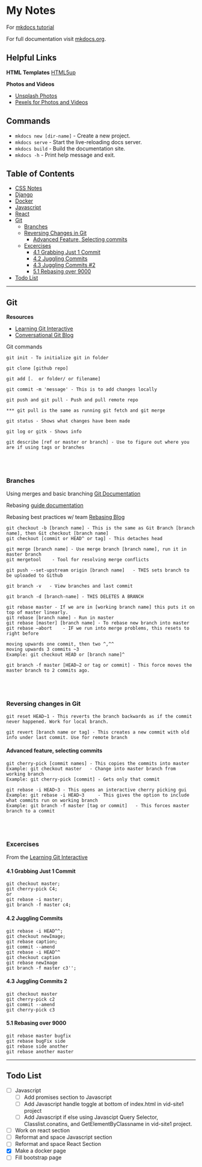 # My Notes
For [mkdocs tutorial](https://towardsdatascience.com/creating-software-documentation-in-under-10-minutes-with-mkdocs-b11f52f0fb10)

For full documentation visit [mkdocs.org](https://www.mkdocs.org).


## Helpful Links
**HTML Templates**
[HTML5up](https://html5up.net/)


**Photos and Videos**
* [Unsplash Photos](https://unsplash.com/)
* [Pexels for Photos and Videos](https://www.pexels.com/search/videos/vacation%20beach%20/)


## Commands
* `mkdocs new [dir-name]` - Create a new project.
* `mkdocs serve` - Start the live-reloading docs server.
* `mkdocs build` - Build the documentation site.
* `mkdocs -h` - Print help message and exit.


## Table of Contents
* [CSS Notes](css.md)
* [Django](django.md)
* [Docker](docker.md)
* [Javascript](javascript.md)
* [React](react.md)
* [Git](#git)
    * [Branches](#branches)
    * [Reversing Changes in Git](#reversing-changes-in-git)
        * [Advanced Feature, Selecting commits](#advanced-feature,-selecting-commits)
    * [Excercises](#excercises)
        * [4.1 Grabbing Just 1 Commit](#4.1-grabbing-just-1-commit)
        * [4.2 Juggling Commits](#4.2-juggling-commits)
        * [4.3 Juggling Commits #2](#4.3-juggling-commits-2)
        * [5.1 Rebasing over 9000](#5.1-rebasing-over-9000)
* [Todo List](#todo-list)

---
## Git
**Resources**

* [Learning Git Interactive](https://learngitbranching.js.org/)
* [Conversational Git Blog](http://blog.anvard.org/conversational-git/)

Git commands
```
git init - To initialize git in folder

git clone [github repo]

git add [.  or folder/ or filename]

git commit -m 'message' - This is to add changes locally

git push and git pull - Push and pull remote repo

*** git pull is the same as running git fetch and git merge
 
git status - Shows what changes have been made

git log or gitk - Shows info

git describe [ref or master or branch] - Use to figure out where you are if using tags or branches
```
<br><br>

### Branches
Using merges and basic branching [Git Documentation](https://git-scm.com/book/en/v2/Git-Branching-Basic-Branching-and-Merging)

Rebasing [guide documentation](https://git-scm.com/book/en/v2/Git-Branching-Rebasing)

Rebasing best practices w/ team [Rebasing Blog](https://blog.algolia.com/master-git-rebase/)

```
git checkout -b [branch name] - This is the same as Git Branch [branch name], then Git checkout [branch name] 
git checkout [commit or HEAD^ or tag] - This detaches head

git merge [branch name] - Use merge branch [branch name], run it in master branch
git mergetool    - Tool for resolving merge conflicts

git push --set-upstream origin [branch name]   - THIS sets branch to be uploaded to Github

git branch -v   - View branches and last commit

git branch -d [branch-name] - THIS DELETES A BRANCH

git rebase master - If we are in [working branch name] this puts it on top of master linearly.
git rebase [branch name] - Run in master
git rebase [master] [branch name] - To rebase new branch into master
git rebase –abort    - IF we run into merge problems, this resets to right before

moving upwards one commit, then two ^,^^
moving upwards 3 commits ~3
Example: git checkout HEAD or [branch name]^

git branch -f master [HEAD~2 or tag or commit] - This force moves the master branch to 2 commits ago.
```
<br><br>


### Reversing changes in Git
```
git reset HEAD~1 - This reverts the branch backwards as if the commit never happened. Work for local branch.

git revert [branch name or tag] - This creates a new commit with old info under last commit. Use for remote branch
```


#### Advanced feature, selecting commits
```
git cherry-pick [commit names] - This copies the commits into master
Example: git checkout master   - Change into master branch from working branch
Example: git cherry-pick [commit] - Gets only that commit

git rebase -i HEAD~3 - This opens an interactive cherry picking gui
Example: git rebase -i HEAD~3     - This gives the option to include what commits run on working branch
Example: git branch -f master [tag or commit]   - This forces master branch to a commit 
```
<br><br>


### Excercises
From the [Learning Git Interactive](https://learngitbranching.js.org/)

#### 4.1 Grabbing Just 1 Commit
```
git checkout master;
git cherry-pick C4;
or
git rebase -i master;
git branch -f master c4;
```

#### 4.2 Juggling Commits
```
git rebase -i HEAD^^;
git checkout newImage;
git rebase caption;
git commit --amend
git rebase -i HEAD^^
git checkout caption
git rebase newImage
git branch -f master c3'';
```

#### 4.3 Juggling Commits 2
```
git checkout master
git cherry-pick c2
git commit --amend
git cherry-pick c3
```

#### 5.1 Rebasing over 9000
```
git rebase master bugfix
git rebase bugFix side
git rebase side another
git rebase another master
```


---
## Todo List
* [ ] Javascript
    * [ ] Add promises section to Javascript
    * [ ] Add Javascript handle toggle at bottom of index.html in vid-site1 project
    * [ ] Add Javascript if else using Javascipt Query Selector, Classlist.conatins, and GetElementByClassname in vid-site1 project. 
* [ ] Work on react section
* [ ] Reformat and space Javascript section
* [ ] Reformat and space React Section
* [x] Make a docker page
* [ ] Fill bootstrap page